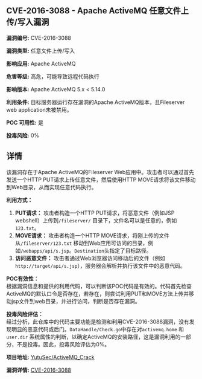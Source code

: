 ## CVE-2016-3088 - Apache ActiveMQ 任意文件上传/写入漏洞

**漏洞编号:** CVE-2016-3088

**漏洞类型:** 任意文件上传/写入

**影响应用:** Apache ActiveMQ

**危害等级:** 高危，可能导致远程代码执行

**影响版本:** Apache ActiveMQ 5.x < 5.14.0

**利用条件:** 目标服务器运行存在漏洞的Apache ActiveMQ版本，且Fileserver web application未被禁用。

**POC 可用性:** 是

**投毒风险:** 0%

## 详情

该漏洞存在于Apache ActiveMQ的Fileserver Web应用中。攻击者可以通过首先发送一个HTTP PUT请求上传任意文件，然后使用HTTP MOVE请求将该文件移动到Web目录，从而实现任意代码执行。  

**利用方式：**  
1.  **PUT请求：**  攻击者构造一个HTTP PUT请求，将恶意文件（例如JSP webshell）上传到`/fileserver/` 目录下，文件名可以是任意的，例如 `123.txt`。
2.  **MOVE请求：**  攻击者构造一个HTTP MOVE请求，将刚上传的文件从`/fileserver/123.txt` 移动到Web应用可访问的目录，例如`/webapps/api/s.jsp`。`Destination`头指定了目标路径。
3.  **访问恶意文件：**  攻击者通过Web浏览器访问移动后的文件（例如`http://target/api/s.jsp`），服务器会解析并执行该文件中的恶意代码。

**POC有效性：**  
根据漏洞信息和提供的利用代码，可以判断该POC代码是有效的。代码首先检查ActiveMQ的默认口令是否存在，若存在，则尝试利用PUT和MOVE方法上传并移动jsp文件到web目录，并进行访问，判断是否存在漏洞。

**投毒风险评估：**  
经过分析，此仓库中的代码主要功能是检测和利用CVE-2016-3088漏洞，没有发现明显的恶意代码或后门。`DataHandle/Check.go`中存在对`activemq.home` 和 `user.dir` 系统属性的判断，以确定ActiveMQ的安装路径，这是漏洞利用的一部分，不是投毒。因此，投毒风险评估为0%。

**项目地址:** [YutuSec/ActiveMQ_Crack](https://github.com/YutuSec/ActiveMQ_Crack)

**漏洞详情:** [CVE-2016-3088](https://nvd.nist.gov/vuln/detail/CVE-2016-3088)